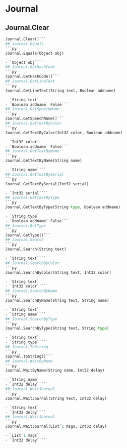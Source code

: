 # Journal

## Journal.Clear
```py
Journal.Clear()```
## Journal.Equals
```py
Journal.Equals(Object obj)

- `Object obj````
## Journal.GetHashCode
```py
Journal.GetHashCode()```
## Journal.GetLineText
```py
Journal.GetLineText(String text, Boolean addname)

- `String text` 
- `Boolean addname` False```
## Journal.GetSpeechName
```py
Journal.GetSpeechName()```
## Journal.GetTextByColor
```py
Journal.GetTextByColor(Int32 color, Boolean addname)

- `Int32 color` 
- `Boolean addname` False```
## Journal.GetTextByName
```py
Journal.GetTextByName(String name)

- `String name````
## Journal.GetTextBySerial
```py
Journal.GetTextBySerial(Int32 serial)

- `Int32 serial````
## Journal.GetTextByType
```py
Journal.GetTextByType(String type, Boolean addname)

- `String type` 
- `Boolean addname` False```
## Journal.GetType
```py
Journal.GetType()```
## Journal.Search
```py
Journal.Search(String text)

- `String text````
## Journal.SearchByColor
```py
Journal.SearchByColor(String text, Int32 color)

- `String text` 
- `Int32 color````
## Journal.SearchByName
```py
Journal.SearchByName(String text, String name)

- `String text` 
- `String name````
## Journal.SearchByType
```py
Journal.SearchByType(String text, String type)

- `String text` 
- `String type````
## Journal.ToString
```py
Journal.ToString()```
## Journal.WaitByName
```py
Journal.WaitByName(String name, Int32 delay)

- `String name` 
- `Int32 delay````
## Journal.WaitJournal
```py
Journal.WaitJournal(String text, Int32 delay)

- `String text` 
- `Int32 delay````
## Journal.WaitJournal
```py
Journal.WaitJournal(List`1 msgs, Int32 delay)

- `List`1 msgs` 
- `Int32 delay````